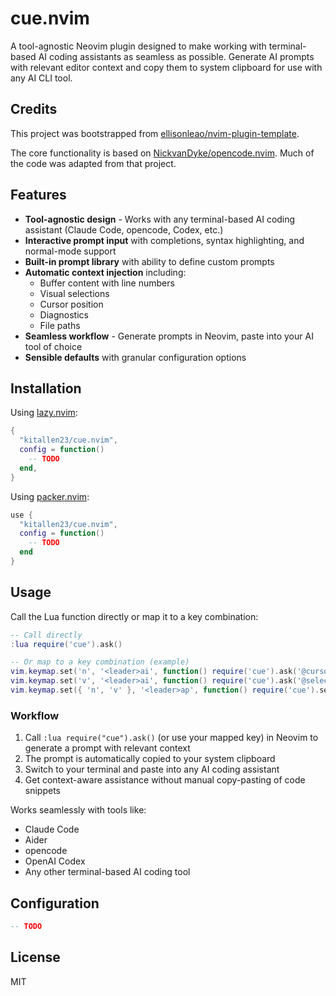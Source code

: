 # cue.nvim

A tool-agnostic Neovim plugin designed to make working with terminal-based AI coding assistants as seamless as possible. Generate AI prompts with relevant editor context and copy them to system clipboard for use with any AI CLI tool.

## Credits

This project was bootstrapped from [ellisonleao/nvim-plugin-template](https://github.com/ellisonleao/nvim-plugin-template).

The core functionality is based on [NickvanDyke/opencode.nvim](https://github.com/NickvanDyke/opencode.nvim). Much of the code was adapted from that project.

## Features

- **Tool-agnostic design** - Works with any terminal-based AI coding assistant (Claude Code, opencode, Codex, etc.)
- **Interactive prompt input** with completions, syntax highlighting, and normal-mode support
- **Built-in prompt library** with ability to define custom prompts
- **Automatic context injection** including:
  - Buffer content with line numbers
  - Visual selections
  - Cursor position
  - Diagnostics
  - File paths
- **Seamless workflow** - Generate prompts in Neovim, paste into your AI tool of choice
- **Sensible defaults** with granular configuration options

## Installation

Using [lazy.nvim](https://github.com/folke/lazy.nvim):

```lua
{
  "kitallen23/cue.nvim",
  config = function()
    -- TODO
  end,
}
```

Using [packer.nvim](https://github.com/wbthomason/packer.nvim):

```lua
use {
  "kitallen23/cue.nvim",
  config = function()
    -- TODO
  end
}
```

## Usage

Call the Lua function directly or map it to a key combination:

```lua
-- Call directly
:lua require('cue').ask()

-- Or map to a key combination (example)
vim.keymap.set('n', '<leader>ai', function() require('cue').ask('@cursor: ') end, { desc = 'Generate cue' })
vim.keymap.set('v', '<leader>ai', function() require('cue').ask('@selection: ') end, { desc = 'Generate cue about selection' })
vim.keymap.set({ 'n', 'v' }, '<leader>ap', function() require('cue').select() end, { desc = 'Select cue prompt' })
```

### Workflow

1. Call `:lua require("cue").ask()` (or use your mapped key) in Neovim to generate a prompt with relevant context
2. The prompt is automatically copied to your system clipboard
3. Switch to your terminal and paste into any AI coding assistant
4. Get context-aware assistance without manual copy-pasting of code snippets

Works seamlessly with tools like:
- Claude Code
- Aider
- opencode
- OpenAI Codex
- Any other terminal-based AI coding tool

## Configuration

```lua
-- TODO
```

## License

MIT
